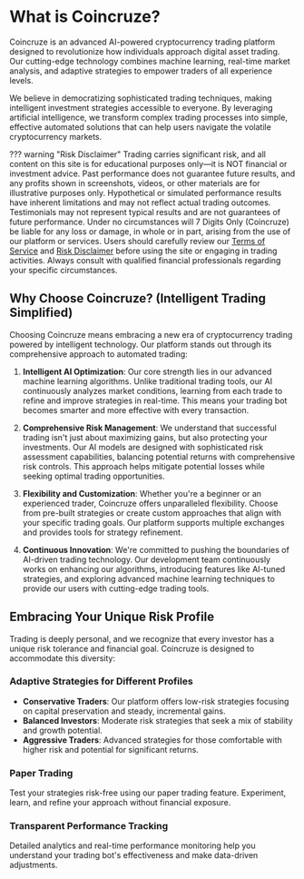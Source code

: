 # What is Coincruze?

Coincruze is an advanced AI-powered cryptocurrency trading platform designed to revolutionize how individuals approach digital asset trading. Our cutting-edge technology combines machine learning, real-time market analysis, and adaptive strategies to empower traders of all experience levels.

We believe in democratizing sophisticated trading techniques, making intelligent investment strategies accessible to everyone. By leveraging artificial intelligence, we transform complex trading processes into simple, effective automated solutions that can help users navigate the volatile cryptocurrency markets.

??? warning "Risk Disclaimer"
    Trading carries significant risk, and all content on this site is for educational purposes
    only—it is NOT financial or investment advice. Past performance does not guarantee future results,
    and any profits shown in screenshots, videos, or other materials are for illustrative purposes only.
    Hypothetical or simulated performance results have inherent limitations and may not reflect actual trading outcomes.
    Testimonials may not represent typical results and are not guarantees of future performance.
    Under no circumstances will 7 Digits Only (Coincruze) be liable for any loss or damage, in whole or in part,
    arising from the use of our platform or services. Users should carefully review our
    [Terms of Service](https://coincruze.com/terms) and [Risk Disclaimer](https://coincruze.com/disclaimer)
    before using the site or engaging in trading activities. Always consult with qualified financial professionals
    regarding your specific circumstances.

## Why Choose Coincruze? (Intelligent Trading Simplified)

Choosing Coincruze means embracing a new era of cryptocurrency trading powered by intelligent technology. Our platform stands out through its comprehensive approach to automated trading:

1. **Intelligent AI Optimization**: Our core strength lies in our advanced machine learning algorithms. Unlike traditional trading tools, our AI continuously analyzes market conditions, learning from each trade to refine and improve strategies in real-time. This means your trading bot becomes smarter and more effective with every transaction.

2. **Comprehensive Risk Management**: We understand that successful trading isn't just about maximizing gains, but also protecting your investments. Our AI models are designed with sophisticated risk assessment capabilities, balancing potential returns with comprehensive risk controls. This approach helps mitigate potential losses while seeking optimal trading opportunities.

3. **Flexibility and Customization**: Whether you're a beginner or an experienced trader, Coincruze offers unparalleled flexibility. Choose from pre-built strategies or create custom approaches that align with your specific trading goals. Our platform supports multiple exchanges and provides tools for strategy refinement.

4. **Continuous Innovation**: We're committed to pushing the boundaries of AI-driven trading technology. Our development team continuously works on enhancing our algorithms, introducing features like AI-tuned strategies, and exploring advanced machine learning techniques to provide our users with cutting-edge trading tools.

## Embracing Your Unique Risk Profile

Trading is deeply personal, and we recognize that every investor has a unique risk tolerance and financial goal. Coincruze is designed to accommodate this diversity:

### Adaptive Strategies for Different Profiles

- **Conservative Traders**: Our platform offers low-risk strategies focusing on capital preservation and steady, incremental gains.
- **Balanced Investors**: Moderate risk strategies that seek a mix of stability and growth potential.
- **Aggressive Traders**: Advanced strategies for those comfortable with higher risk and potential for significant returns.

### Paper Trading

Test your strategies risk-free using our paper trading feature. Experiment, learn, and refine your approach without financial exposure.

### Transparent Performance Tracking

Detailed analytics and real-time performance monitoring help you understand your trading bot's effectiveness and make data-driven adjustments.
